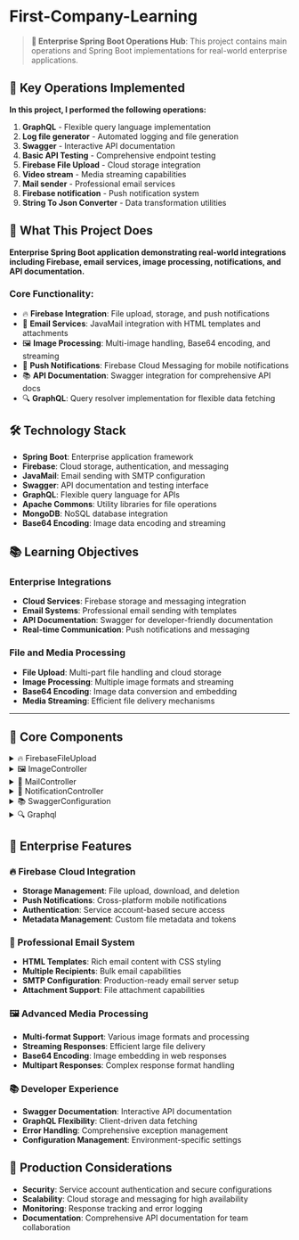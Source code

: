 # First-Company-Learning

> **🏢 Enterprise Spring Boot Operations Hub**: This project contains main operations and Spring Boot implementations for real-world enterprise applications.

## 🎯 Key Operations Implemented

**In this project, I performed the following operations:**

1) **GraphQL** - Flexible query language implementation
2) **Log file generator** - Automated logging and file generation
3) **Swagger** - Interactive API documentation
4) **Basic API Testing** - Comprehensive endpoint testing
5) **Firebase File Upload** - Cloud storage integration
6) **Video stream** - Media streaming capabilities
7) **Mail sender** - Professional email services
8) **Firebase notification** - Push notification system
9) **String To Json Converter** - Data transformation utilities

## 🎯 What This Project Does

**Enterprise Spring Boot application demonstrating real-world integrations including Firebase, email services, image processing, notifications, and API documentation.**

### Core Functionality:
- 🔥 **Firebase Integration**: File upload, storage, and push notifications
- 📧 **Email Services**: JavaMail integration with HTML templates and attachments
- 🖼️ **Image Processing**: Multi-image handling, Base64 encoding, and streaming
- 📱 **Push Notifications**: Firebase Cloud Messaging for mobile notifications
- 📚 **API Documentation**: Swagger integration for comprehensive API docs
- 🔍 **GraphQL**: Query resolver implementation for flexible data fetching

## 🛠️ Technology Stack

- **Spring Boot**: Enterprise application framework
- **Firebase**: Cloud storage, authentication, and messaging
- **JavaMail**: Email sending with SMTP configuration
- **Swagger**: API documentation and testing interface
- **GraphQL**: Flexible query language for APIs
- **Apache Commons**: Utility libraries for file operations
- **MongoDB**: NoSQL database integration
- **Base64 Encoding**: Image data encoding and streaming

## 📚 Learning Objectives

### Enterprise Integrations
- **Cloud Services**: Firebase storage and messaging integration
- **Email Systems**: Professional email sending with templates
- **API Documentation**: Swagger for developer-friendly documentation
- **Real-time Communication**: Push notifications and messaging

### File and Media Processing
- **File Upload**: Multi-part file handling and cloud storage
- **Image Processing**: Multiple image formats and streaming
- **Base64 Encoding**: Image data conversion and embedding
- **Media Streaming**: Efficient file delivery mechanisms

---

## 📂 Core Components

<details>
<summary>🔥 FirebaseFileUpload</summary>

**Firebase Cloud Storage integration with file upload and management**

- **What it does**: Handles file uploads to Firebase Storage with metadata management
- **Code implementation**: 
  - **Upload Endpoint**: POST /api/firebaseupload/{type}/{movieName}/{folder}
  - **Delete Endpoint**: DELETE /api/firebaseupload/{type}/{movieName}/{folder}
  - **Storage Operations**: BlobId, BlobInfo for Firebase Storage operations
  - **Metadata Management**: Custom metadata with firebaseStorageDownloadTokens
- **Firebase features**:
  - **StorageClient**: Firebase Storage client for bucket operations
  - **Blob Operations**: Create, delete, and manage storage objects
  - **Custom Naming**: Dynamic file naming with movieName and folder structure
  - **Content Type**: Automatic content type detection and setting
- **Advanced operations**:
  - **Credential Management**: GoogleCredentials with service account JSON
  - **URL Generation**: Custom download URL construction
  - **Error Handling**: Comprehensive exception handling for storage operations

</details>

<details>
<summary>🖼️ ImageController</summary>

**Advanced image processing with multiple formats and streaming**

- **What it does**: Handles image serving, multi-image responses, and Base64 encoding
- **Code implementation**: 
  - **Image Streaming**: Direct file streaming to HttpServletResponse
  - **Multi-image Response**: Multipart response with multiple images
  - **HTML Embedding**: Base64-encoded images in HTML responses
  - **Boundary Handling**: Custom multipart boundary management
- **Image processing features**:
  - **File Streaming**: StreamUtils.copy() for efficient file transfer
  - **Base64 Conversion**: Apache Commons Base64 encoding
  - **HTML Generation**: Dynamic HTML with embedded images
  - **Content Type Management**: Proper MIME type handling
- **Advanced capabilities**:
  - **Multipart Responses**: Custom multipart/x-mixed-replace responses
  - **Array Operations**: ArrayUtils for byte array manipulation
  - **Memory Efficiency**: Stream-based processing for large files

</details>

<details>
<summary>📧 MailController</summary>

**Professional email service with HTML templates and attachments**

- **What it does**: Sends emails using JavaMail with HTML content and multiple recipients
- **Code implementation**: 
  - **JavaMailSender**: Spring Boot email integration
  - **MimeMessageHelper**: Advanced email composition with HTML support
  - **Multiple Recipients**: Array-based recipient management
  - **HTML Content**: Rich HTML email templates with styling
- **Email features**:
  - **SMTP Configuration**: Gmail SMTP with authentication
  - **HTML Templates**: Rich HTML content with CSS styling
  - **Attachment Support**: File attachment capabilities (commented)
  - **Multiple Recipients**: Bulk email sending to multiple addresses
- **Configuration options**:
  - **SMTP Properties**: Detailed SMTP server configuration
  - **Authentication**: Username/password authentication
  - **TLS Support**: Secure email transmission
  - **Custom Headers**: Date, subject, and content type management

</details>

<details>
<summary>📱 NotificationController</summary>

**Firebase Cloud Messaging for push notifications**

- **What it does**: Sends push notifications to mobile devices via Firebase FCM
- **Code implementation**: 
  - **FCM Integration**: FirebaseMessaging.getInstance() for message sending
  - **Message Builder**: Notification title, body, and configuration
  - **Android Config**: Platform-specific configuration with high priority
  - **Token-based**: Device token-based message targeting
- **Notification features**:
  - **Cross-platform**: Android-specific configuration with extensibility
  - **Priority Management**: High priority for important notifications
  - **Error Handling**: Comprehensive Firebase exception handling
  - **Response Tracking**: Message ID tracking for delivery confirmation
- **API endpoint**: GET /{token}/{title}/{body} - Send notification with parameters

</details>

<details>
<summary>📚 SwaggerConfiguration</summary>

**Comprehensive API documentation with Swagger integration**

- **What it does**: Provides interactive API documentation and testing interface
- **Code implementation**: 
  - **Docket Configuration**: Swagger 2 documentation setup
  - **API Selection**: RequestHandlerSelectors for endpoint discovery
  - **UI Configuration**: Custom UI settings with method sorting
  - **Metadata**: API information, version, and licensing details
- **Documentation features**:
  - **Interactive Testing**: Built-in API testing interface
  - **Method Sorting**: Organized endpoint display
  - **Comprehensive Coverage**: All endpoints automatically documented
  - **Professional Metadata**: Title, version, description, and licensing
- **Developer experience**:
  - **Live Testing**: Direct API testing from documentation
  - **Request/Response Examples**: Automatic example generation
  - **Parameter Documentation**: Detailed parameter descriptions

</details>

<details>
<summary>🔍 Graphql</summary>

**GraphQL query resolver for flexible data fetching**

- **What it does**: Provides GraphQL endpoint for flexible user data queries
- **Code implementation**: 
  - **GraphQLQueryResolver**: Interface implementation for query handling
  - **Service Integration**: UserServiceInterface for data access
  - **Query Methods**: getAll() method for user data retrieval
- **GraphQL features**:
  - **Flexible Queries**: Client-specified data fetching
  - **Type Safety**: Strongly typed query resolution
  - **Service Layer**: Integration with existing service architecture
  - **Extensible**: Easy addition of new query methods

</details>

## 🌟 Enterprise Features

### 🔥 Firebase Cloud Integration
- **Storage Management**: File upload, download, and deletion
- **Push Notifications**: Cross-platform mobile notifications
- **Authentication**: Service account-based secure access
- **Metadata Management**: Custom file metadata and tokens

### 📧 Professional Email System
- **HTML Templates**: Rich email content with CSS styling
- **Multiple Recipients**: Bulk email capabilities
- **SMTP Configuration**: Production-ready email server setup
- **Attachment Support**: File attachment capabilities

### 🖼️ Advanced Media Processing
- **Multi-format Support**: Various image formats and processing
- **Streaming Responses**: Efficient large file delivery
- **Base64 Encoding**: Image embedding in web responses
- **Multipart Responses**: Complex response format handling

### 📚 Developer Experience
- **Swagger Documentation**: Interactive API documentation
- **GraphQL Flexibility**: Client-driven data fetching
- **Error Handling**: Comprehensive exception management
- **Configuration Management**: Environment-specific settings

## 🚀 Production Considerations
- **Security**: Service account authentication and secure configurations
- **Scalability**: Cloud storage and messaging for high availability
- **Monitoring**: Response tracking and error logging
- **Documentation**: Comprehensive API documentation for team collaboration